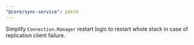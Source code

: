 ```yaml
---
"@core/sync-service": patch
---
```


Simplify `Connection.Manager` restart logic to restart whole stack in case of replication client failure.
